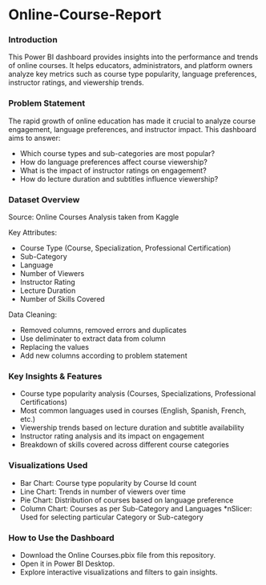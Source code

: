 # Online-Course-Report

### Introduction

This Power BI dashboard provides insights into the performance and trends of online courses. It helps educators, administrators, and platform owners analyze key metrics such as course type popularity, language preferences, instructor ratings, and viewership trends.

### Problem Statement

The rapid growth of online education has made it crucial to analyze course engagement, language preferences, and instructor impact. This dashboard aims to answer:

* Which course types and sub-categories are most popular?
* How do language preferences affect course viewership?
* What is the impact of instructor ratings on engagement?
* How do lecture duration and subtitles influence viewership?


### Dataset Overview

Source: Online Courses Analysis taken from Kaggle

Key Attributes:

* Course Type (Course, Specialization, Professional Certification)
* Sub-Category
* Language
* Number of Viewers
* Instructor Rating
* Lecture Duration
* Number of Skills Covered

Data Cleaning:
* Removed columns, removed errors and duplicates
* Use deliminater to extract data from column
* Replacing the values
* Add new columns according to problem statement 

### Key Insights & Features

* Course type popularity analysis (Courses, Specializations, Professional Certifications)
* Most common languages used in courses (English, Spanish, French, etc.)
* Viewership trends based on lecture duration and subtitle availability
* Instructor rating analysis and its impact on engagement
* Breakdown of skills covered across different course categories

### Visualizations Used

* Bar Chart: Course type popularity by Course Id count
* Line Chart: Trends in number of viewers over time
* Pie Chart: Distribution of courses based on language preference
* Column Chart: Courses as per Sub-Category and Languages
*nSlicer: Used for selecting particular Category or Sub-category

### How to Use the Dashboard

* Download the Online Courses.pbix file from this repository.
* Open it in Power BI Desktop.
* Explore interactive visualizations and filters to gain insights.
